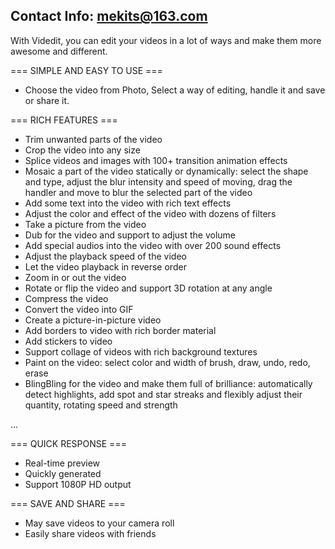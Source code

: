 Contact Info: mekits@163.com
-----------------------------------

With Videdit, you can edit your videos in a lot of ways and make them more awesome and different.

=== SIMPLE AND EASY TO USE ===
+ Choose the video from Photo, Select a way of editing, handle it and save or share it.

=== RICH FEATURES === 
+ Trim unwanted parts of the video
+ Crop the video into any size
+ Splice videos and images with 100+ transition animation effects
+ Mosaic a part of the video statically or dynamically: select the shape and type, adjust the blur intensity and speed of moving, drag the handler and move to blur the selected part of the video
+ Add some text into the video with rich text effects
+ Adjust the color and effect of the video with dozens of filters
+ Take a picture from the video
+ Dub for the video and support to adjust the volume
+ Add special audios into the video with over 200 sound effects
+ Adjust the playback speed of the video
+ Let the video playback in reverse order
+ Zoom in or out the video
+ Rotate or flip the video and support 3D rotation at any angle
+ Compress the video
+ Convert the video into GIF
+ Create a picture-in-picture video
+ Add borders to video with rich border material
+ Add stickers to video
+ Support collage of videos with rich background textures
+ Paint on the video: select color and width of brush, draw, undo, redo, erase
+ BlingBling for the video and make them full of brilliance: automatically detect highlights, add spot and star streaks and flexibly adjust their quantity, rotating speed and strength

...

=== QUICK RESPONSE === 
+ Real-time preview
+ Quickly generated
+ Support 1080P HD output

=== SAVE AND SHARE === 
+ May save videos to your camera roll
+ Easily share videos with friends



